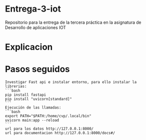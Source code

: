 # Entrega-3-iot
Repositorio para la entrega de la tercera práctica en la asignatura de Desarrollo de aplicaciones IOT

# Explicacion
# Pasos seguidos

    Investigar Fast api e instalar entorno, para ello instalar la librerias:
    ```bash
    pip install fastapi
    pip install "uvicorn[standard]"
    ```
    Ejecución de las llamadas: 
    ```bash 
    export PATH="$PATH:/home/cvp/.local/bin"
    uvicorn main:app --reload
    ```
    url para los datos http://127.0.0.1:8000/ 
    url para documentacion http://127.0.0.1:8000/docs#/
